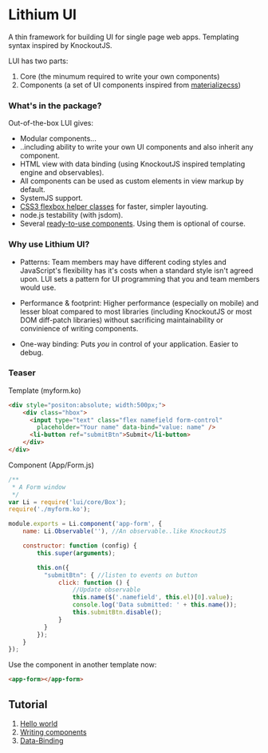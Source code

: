Lithium UI
==========

A thin framework for building UI for single page web apps. Templating syntax inspired by KnockoutJS.

LUI has two parts:

1. Core (the minumum required to write your own components)
2. Components (a set of UI components inspired from [materializecss](materializecss.com))

### What's in the package?

Out-of-the-box LUI gives:
- Modular components...
- ..including ability to write your own UI components and also inherit any component.
- HTML view with data binding (using KnockoutJS inspired templating engine and observables).
- All components can be used as custom elements in view markup by default.
- SystemJS support.
- [CSS3 flexbox helper classes](https://github.com/Munawwar/flex-helper) for faster, simpler layouting.
- node.js testability (with jsdom).
- Several [ready-to-use components](https://github.com/Munawwar/lithium-ui/tree/master/components). Using them is optional of course.

### Why use Lithium UI?

- Patterns: Team members may have different coding styles and JavaScript's flexibility has it's costs when a standard style isn't agreed upon. LUI sets a pattern for UI programming that you and team members would use.

- Performance & footprint: Higher performance (especially on mobile) and lesser bloat compared to most libraries (including KnockoutJS or most DOM diff-patch libraries) without sacrificing maintainability or convinience of writing components.

- One-way binding: Puts *you* in control of your application. Easier to debug.

### Teaser
Template (myform.ko)
```html
<div style="positon:absolute; width:500px;">
    <div class="hbox">
      <input type="text" class="flex namefield form-control"
        placeholder="Your name" data-bind="value: name" />
      <li-button ref="submitBtn">Submit</li-button>
    </div>
</div>
```
Component (App/Form.js)
```javascript
/**
 * A Form window
 */
var Li = require('lui/core/Box');
require('./myform.ko');

module.exports = Li.component('app-form', {
    name: Li.Observable(''), //An observable..like KnockoutJS

    constructor: function (config) {
        this.super(arguments);

        this.on({
          "submitBtn": { //listen to events on button
              click: function () {
                  //Update observable
                  this.name($('.namefield', this.el)[0].value);
                  console.log('Data submitted: ' + this.name());
                  this.submitBtn.disable();
              }
          }
        });
    }
});
```
Use the component in another template now:
```html
<app-form></app-form>
```

Tutorial
------
1. [Hello world](https://github.com/Munawwar/lithium-ui/wiki/Tutorial-1-Hello-World)
2. [Writing components](https://github.com/Munawwar/lithium-ui/wiki/Tutorial-2-Write-a-Component)
3. [Data-Binding](https://github.com/Munawwar/lithium-ui/wiki/Tutorial-3-Data-Binding)
